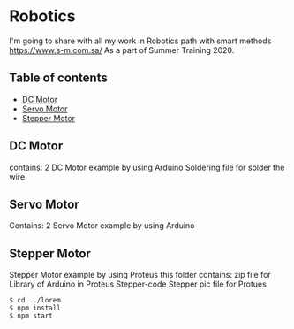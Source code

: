 # Robotics
I'm going to share with all my work in Robotics path with smart methods https://www.s-m.com.sa/
As a part of Summer Training 2020. 

## Table of contents
* [DC Motor](#dc-motor)
* [Servo Motor](#servo-motor)
* [Stepper Motor](#stepper-motor)

## DC Motor
contains: 
2 DC Motor example by using Arduino
Soldering file for solder the wire
	
## Servo Motor
Contains:
2 Servo Motor example by using Arduino
	
## Stepper Motor
Stepper Motor example by using Proteus
this folder contains:
zip file for Library of Arduino in Proteus
Stepper-code
Stepper pic
file for Protues

```
$ cd ../lorem
$ npm install
$ npm start
```






